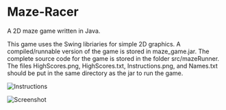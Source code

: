 # Maze-Racer
A 2D maze game written in Java.

This game uses the Swing libriaries for simple 2D graphics. A compiled/runnable version of the game is stored in maze_game.jar. The complete source code for the game is stored in the folder src/mazeRunner. The files HighScores.png, HighScores.txt, Instructions.png, and Names.txt should be put in the same directory as the jar to run the game.

![Instructions](https://github.com/seth-tinglof/Maze-Runner/blob/master/Instructions.png)

![Screenshot](https://github.com/seth-tinglof/Maze-Runner/blob/master/screen_cap.png)
